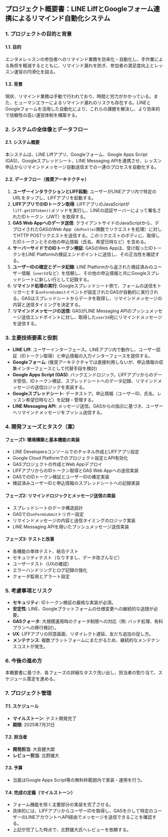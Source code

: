 ## プロジェクト概要書：LINE LiffとGoogleフォーム連携によるリマインド自動化システム

### 1. プロジェクトの目的と背景

#### 1.1. 目的
エンタメレッスンの参加者へのリマインド業務を効率化・自動化し、手作業による負担を軽減するとともに、リマインド漏れを防ぎ、参加者の満足度向上とレッスン運営の円滑化を図る。

#### 1.2. 背景
現状、リマインド業務は手動で行われており、時間と労力がかかっている。また、ヒューマンエラーによるリマインド漏れのリスクも存在する。LINEとGoogleフォームを活用した自動化により、これらの課題を解決し、より効率的で信頼性の高い運営体制を構築する。

### 2. システムの全体像とデータフロー

#### 2.1. システム概要
本システムは、LINE Liffアプリ、Googleフォーム、Google Apps Script (GAS)、Googleスプレッドシート、LINE Messaging APIを連携させ、レッスン申込からリマインドメッセージ自動送信までの一連のプロセスを自動化する。

#### 2.2. データフロー（推奨アーキテクチャ）
1.  **ユーザーインタラクションとLIFF起動**: ユーザーがLINEアプリ内で特定のURLをタップし、LIFFアプリを起動する。
2.  **LIFFアプリでのIDトークン取得**: LIFFアプリのJavaScriptが`liff.getIDToken()`メソッドを実行し、LINEの認証サーバーによって署名されたIDトークン（JWT）を取得する。
3.  **GAS Web Appへのデータ送信**: クライアントサイドのJavaScriptから、デプロイされたGASのWeb App（`doPost(e)`関数でリクエストを処理）に対してHTTP POSTリクエストを送信する。このリクエストのボディに、取得したIDトークンとその他の申込情報（氏名、希望日時など）を含める。
4.  **サーバーサイドでのIDトークン検証**: GASのWeb Appは、受け取ったIDトークンをLINE Platformの検証エンドポイントに送信し、その正当性を確認する。
5.  **ユーザーIDの確定とデータ記録**: LINE Platformから返された検証済みのユーザー情報（`userId`など）を信頼し、その他の申込情報と共にGoogleスプレッドシートに新しい行として記録する。
6.  **リマインド処理の実行**: Googleスプレッドシート側で、フォームの送信をトリガーとする`onFormSubmit`イベントが設定されたGASが自動的に実行される。GASはスプレッドシートからデータを取得し、リマインドメッセージの内容と送信タイミングを決定する。
7.  **リマインドメッセージの送信**: GASがLINE Messaging APIのプッシュメッセージ送信エンドポイントに対し、取得した`userId`宛にリマインドメッセージを送信する。

### 3. 主要技術要素と役割

*   **LINE Liff**: ユーザーインターフェース。LINEアプリ内で動作し、ユーザー認証（IDトークン取得）と申込情報の入力インターフェースを提供する。
*   **Googleフォーム**: (推奨アーキテクチャでは直接利用しないが、申込情報の収集インターフェースとして代替手段を検討)
*   **Google Apps Script (GAS)**: バックエンドロジック。LIFFアプリからのデータ受信、IDトークン検証、スプレッドシートへのデータ記録、リマインドメッセージの送信ロジックを実装する。
*   **Googleスプレッドシート**: データストア。申込情報（ユーザーID、氏名、レッスン希望日時など）を記録・管理する。
*   **LINE Messaging API**: メッセージ送信。GASからの指示に基づき、ユーザーへリマインドメッセージをプッシュ送信する。

### 4. 開発フェーズとタスク（案）

#### フェーズ1: 環境構築と基本機能の実装
*   LINE Developersコンソールでのチャネル作成とLIFFアプリ設定
*   Google Cloud Platformでのプロジェクト設定とAPI有効化
*   GASプロジェクトの作成とWeb Appデプロイ
*   LIFFアプリからのIDトークン取得とGAS Web Appへの送信実装
*   GASでのIDトークン検証とユーザーIDの確定実装
*   検証済みユーザーIDと申込情報のスプレッドシートへの記録実装

#### フェーズ2: リマインドロジックとメッセージ送信の実装
*   スプレッドシートのデータ構造設計
*   GASでの`onFormSubmit`トリガー設定
*   リマインドメッセージの内容と送信タイミングのロジック実装
*   LINE Messaging APIを用いたプッシュメッセージ送信実装

#### フェーズ3: テストと改善
*   各機能の単体テスト、結合テスト
*   セキュリティテスト（なりすまし、データ改ざんなど）
*   ユーザーテスト（UXの確認）
*   エラーハンドリングとログ記録の強化
*   クォータ監視とアラート設定

### 5. 考慮事項とリスク

*   **セキュリティ**: IDトークン検証の厳格な実装が必須。
*   **安定性**: LINE、Googleプラットフォームの仕様変更への継続的な追随が必要。
*   **GASクォータ**: 大規模運用時のクォータ制限への対応（例: バッチ処理、有料プランへの移行検討）。
*   **UX**: LIFFアプリの同意画面、リダイレクト遅延、友だち追加の促し方。
*   **メンテナンス**: 複数プラットフォームにまたがるため、継続的なメンテナンスコストが発生。

### 6. 今後の進め方

本概要書に基づき、各フェーズの詳細なタスク洗い出し、担当者の割り当て、スケジュール策定を進める。

### 7. プロジェクト管理

#### 7.1. スケジュール
- **マイルストーン**: テスト開発完了
- **期限**: 2025年7月31日

#### 7.2. 担当者
- **開発担当**: 大島健大朗
- **レビュー担当**: 北野雄大

#### 7.3. 予算
- 当面はGoogle Apps Script等の無料枠範囲内で実装・運用を行う。

#### 7.4. 完成の定義（マイルストーン）
- フォーム機能を除く主要部分の実装を完了させる。
- 具体的には、LIFFアプリからユーザーIDを取得し、GASを介して特定のユーザーのLINEアカウントへAPI経由でメッセージを送信できることを確認する。
- 上記が完了した時点で、北野雄大氏へレビューを依頼する。
